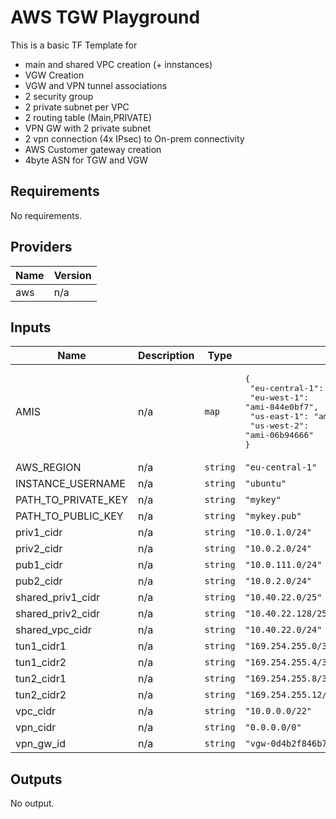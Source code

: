 # AWS TGW Playground
This is a basic TF Template for 
 - main and shared VPC creation (+ innstances)
 - VGW Creation
 - VGW and VPN tunnel associations
 - 2 security group 
 - 2 private subnet per VPC
 - 2 routing table (Main,PRIVATE)
 - VPN GW with 2 private subnet
 - 2 vpn connection (4x IPsec) to On-prem connectivity
 - AWS Customer gateway creation
 - 4byte ASN for TGW and VGW

## Requirements

No requirements.

## Providers

| Name | Version |
|------|---------|
| aws | n/a |

## Inputs

| Name | Description | Type | Default | Required |
|------|-------------|------|---------|:--------:|
| AMIS | n/a | `map` | <pre>{<br>  "eu-central-1": "ami-027583e616ca104df",<br>  "eu-west-1": "ami-844e0bf7",<br>  "us-east-1": "ami-13be557e",<br>  "us-west-2": "ami-06b94666"<br>}</pre> | no |
| AWS\_REGION | n/a | `string` | `"eu-central-1"` | no |
| INSTANCE\_USERNAME | n/a | `string` | `"ubuntu"` | no |
| PATH\_TO\_PRIVATE\_KEY | n/a | `string` | `"mykey"` | no |
| PATH\_TO\_PUBLIC\_KEY | n/a | `string` | `"mykey.pub"` | no |
| priv1\_cidr | n/a | `string` | `"10.0.1.0/24"` | no |
| priv2\_cidr | n/a | `string` | `"10.0.2.0/24"` | no |
| pub1\_cidr | n/a | `string` | `"10.0.111.0/24"` | no |
| pub2\_cidr | n/a | `string` | `"10.0.2.0/24"` | no |
| shared\_priv1\_cidr | n/a | `string` | `"10.40.22.0/25"` | no |
| shared\_priv2\_cidr | n/a | `string` | `"10.40.22.128/25"` | no |
| shared\_vpc\_cidr | n/a | `string` | `"10.40.22.0/24"` | no |
| tun1\_cidr1 | n/a | `string` | `"169.254.255.0/30"` | no |
| tun1\_cidr2 | n/a | `string` | `"169.254.255.4/30"` | no |
| tun2\_cidr1 | n/a | `string` | `"169.254.255.8/30"` | no |
| tun2\_cidr2 | n/a | `string` | `"169.254.255.12/30"` | no |
| vpc\_cidr | n/a | `string` | `"10.0.0.0/22"` | no |
| vpn\_cidr | n/a | `string` | `"0.0.0.0/0"` | no |
| vpn\_gw\_id | n/a | `string` | `"vgw-0d4b2f846b7512011"` | no |

## Outputs

No output.

